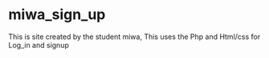 # miwa_sign_up
This is site created by the student miwa, This uses the Php and Html/css for Log_in and signup 
